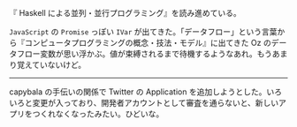 『 Haskell による並列・並行プログラミング』を読み進めている。

`JavaScript` の `Promise` っぽい `IVar` が出てきた。「データフロー」という言葉から『コンピュータプログラミングの概念・技法・モデル』に出てきた Oz のデータフロー変数が思い浮かぶ。値が束縛されるまで待機するようなあれ。もうあまり覚えていないけど。

-----

capybala の手伝いの関係で Twitter の Application を追加しようとした。いろいろと変更が入っており、開発者アカウントとして審査を通らないと、新しいアプリをつくれなくなったみたい。ひどいな。
